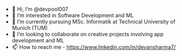 - 👋 Hi, I’m @devpool007
- 👀 I’m interested in Software Development and ML
- 🌱 I’m currently pursuing MSc. Informatik at Technical University of Munich (TUM)
- 💞️ I’m looking to collaborate on creative projects involving app development and ML 
- 📫 How to reach me - https://www.linkedin.com/in/devansharma7/

<!---
devpool007/devpool007 is a ✨ special ✨ repository because its `README.md` (this file) appears on your GitHub profile.
You can click the Preview link to take a look at your changes.
--->
